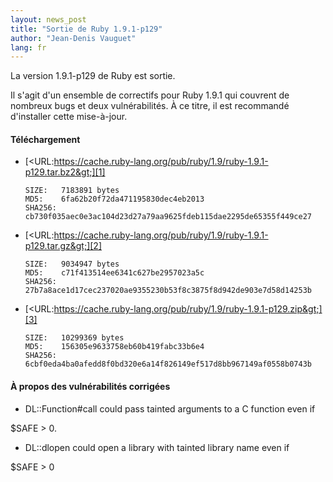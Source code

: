 ```yaml
---
layout: news_post
title: "Sortie de Ruby 1.9.1-p129"
author: "Jean-Denis Vauguet"
lang: fr
---
```


La version 1.9.1-p129 de Ruby est sortie.

Il s\'agit d\'un ensemble de correctifs pour Ruby 1.9.1 qui couvrent de
nombreux bugs et deux vulnérabilités. À ce titre, il est recommandé
d\'installer cette mise-à-jour.

#### Téléchargement

* [&lt;URL:https://cache.ruby-lang.org/pub/ruby/1.9/ruby-1.9.1-p129.tar.bz2&gt;][1]

      SIZE:   7183891 bytes
      MD5:    6fa62b20f72da471195830dec4eb2013
      SHA256: cb730f035aec0e3ac104d23d27a79aa9625fdeb115dae2295de65355f449ce27

* [&lt;URL:https://cache.ruby-lang.org/pub/ruby/1.9/ruby-1.9.1-p129.tar.gz&gt;][2]

      SIZE:   9034947 bytes
      MD5:    c71f413514ee6341c627be2957023a5c
      SHA256: 27b7a8ace1d17cec237020ae9355230b53f8c3875f8d942de903e7d58d14253b

* [&lt;URL:https://cache.ruby-lang.org/pub/ruby/1.9/ruby-1.9.1-p129.zip&gt;][3]

      SIZE:   10299369 bytes
      MD5:    156305e9633758eb60b419fabc33b6e4
      SHA256: 6cbf0eda4ba0afedd8f0bd320e6a14f826149ef517d8bb967149af0558b0743b

#### À propos des vulnérabilités corrigées

* DL::Function#call could pass tainted arguments to a C function even if

$SAFE &gt; 0.

* DL::dlopen could open a library with tainted library name even if

$SAFE &gt; 0



[1]: https://cache.ruby-lang.org/pub/ruby/1.9/ruby-1.9.1-p129.tar.bz2
[2]: https://cache.ruby-lang.org/pub/ruby/1.9/ruby-1.9.1-p129.tar.gz
[3]: https://cache.ruby-lang.org/pub/ruby/1.9/ruby-1.9.1-p129.zip
